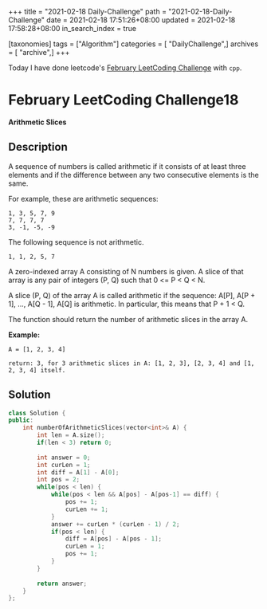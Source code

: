 +++
title = "2021-02-18 Daily-Challenge"
path = "2021-02-18-Daily-Challenge"
date = 2021-02-18 17:51:26+08:00
updated = 2021-02-18 17:58:28+08:00
in_search_index = true

[taxonomies]
tags = ["Algorithm"]
categories = [ "DailyChallenge",]
archives = [ "archive",]
+++

Today I have done leetcode's [February LeetCoding Challenge](https://leetcode.com/explore/challenge/card/february-leetcoding-challenge-2021/586/week-3-february-15th-february-21st/3644/) with `cpp`.

<!-- more -->

# February LeetCoding Challenge18

**Arithmetic Slices**

## Description

A sequence of numbers is called arithmetic if it consists of at least three elements and if the difference between any two consecutive elements is the same.

For example, these are arithmetic sequences:

```
1, 3, 5, 7, 9
7, 7, 7, 7
3, -1, -5, -9
```

The following sequence is not arithmetic.

```
1, 1, 2, 5, 7
```

 

A zero-indexed array A consisting of N numbers is given. A slice of that array is any pair of integers (P, Q) such that 0 <= P < Q < N.

A slice (P, Q) of the array A is called arithmetic if the sequence:
A[P], A[P + 1], ..., A[Q - 1], A[Q] is arithmetic. In particular, this means that P + 1 < Q.

The function should return the number of arithmetic slices in the array A.

 

**Example:**

```
A = [1, 2, 3, 4]

return: 3, for 3 arithmetic slices in A: [1, 2, 3], [2, 3, 4] and [1, 2, 3, 4] itself.
```

## Solution

``` cpp
class Solution {
public:
    int numberOfArithmeticSlices(vector<int>& A) {
        int len = A.size();
        if(len < 3) return 0;
        
        int answer = 0;
        int curLen = 1;
        int diff = A[1] - A[0];
        int pos = 2;
        while(pos < len) {
            while(pos < len && A[pos] - A[pos-1] == diff) {
                pos += 1;
                curLen += 1;
            }
            answer += curLen * (curLen - 1) / 2;
            if(pos < len) {
                diff = A[pos] - A[pos - 1];
                curLen = 1;
                pos += 1;
            }
        }
        
        return answer;
    }
};
```